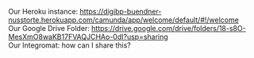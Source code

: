 Our Heroku instance: https://digibp-buendner-nusstorte.herokuapp.com/camunda/app/welcome/default/#!/welcome  
Our Google Drive Folder: https://drive.google.com/drive/folders/18-s8O-MesXmO8waKB17FVAQJCHAo-0dI?usp=sharing  
Our Integromat: how can I share this?
